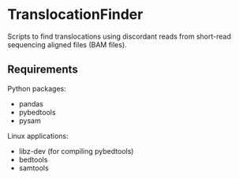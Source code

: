 # TranslocationFinder

Scripts to find translocations using discordant reads from short-read sequencing aligned files (BAM files).


## Requirements

Python packages:
* pandas
* pybedtools
* pysam

Linux applications:
* libz-dev (for compiling pybedtools)
* bedtools
* samtools
